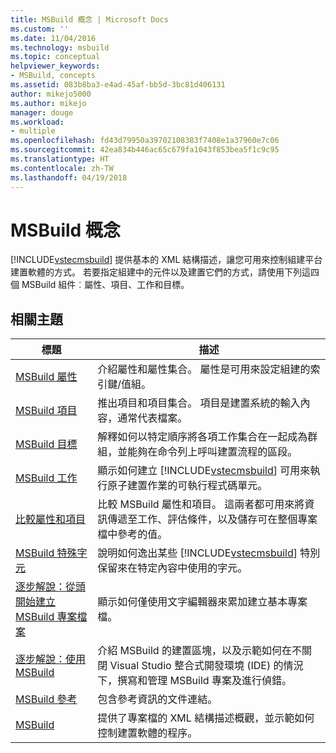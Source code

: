 ```yaml
---
title: MSBuild 概念 | Microsoft Docs
ms.custom: ''
ms.date: 11/04/2016
ms.technology: msbuild
ms.topic: conceptual
helpviewer_keywords:
- MSBuild, concepts
ms.assetid: 083b8ba3-e4ad-45af-bb5d-3bc81d406131
author: mikejo5000
ms.author: mikejo
manager: douge
ms.workload:
- multiple
ms.openlocfilehash: fd43d79950a39702108383f7408e1a37960e7c06
ms.sourcegitcommit: 42ea834b446ac65c679fa1043f853bea5f1c9c95
ms.translationtype: HT
ms.contentlocale: zh-TW
ms.lasthandoff: 04/19/2018
---
```

# <a name="msbuild-concepts"></a>MSBuild 概念
[!INCLUDE[vstecmsbuild](../extensibility/internals/includes/vstecmsbuild_md.md)] 提供基本的 XML 結構描述，讓您可用來控制組建平台建置軟體的方式。 若要指定組建中的元件以及建置它們的方式，請使用下列這四個 MSBuild 組件︰屬性、項目、工作和目標。  
  
## <a name="related-topics"></a>相關主題  
  
|標題|描述|  
|-----------|-----------------|  
|[MSBuild 屬性](../msbuild/msbuild-properties.md)|介紹屬性和屬性集合。 屬性是可用來設定組建的索引鍵/值組。|  
|[MSBuild 項目](../msbuild/msbuild-items.md)|推出項目和項目集合。 項目是建置系統的輸入內容，通常代表檔案。|  
|[MSBuild 目標](../msbuild/msbuild-targets.md)|解釋如何以特定順序將各項工作集合在一起成為群組，並能夠在命令列上呼叫建置流程的區段。|  
|[MSBuild 工作](../msbuild/msbuild-tasks.md)|顯示如何建立 [!INCLUDE[vstecmsbuild](../extensibility/internals/includes/vstecmsbuild_md.md)] 可用來執行原子建置作業的可執行程式碼單元。|  
|[比較屬性和項目](../msbuild/comparing-properties-and-items.md)|比較 MSBuild 屬性和項目。 這兩者都可用來將資訊傳遞至工作、評估條件，以及儲存可在整個專案檔中參考的值。|  
|[MSBuild 特殊字元](../msbuild/msbuild-special-characters.md)|說明如何逸出某些 [!INCLUDE[vstecmsbuild](../extensibility/internals/includes/vstecmsbuild_md.md)] 特別保留來在特定內容中使用的字元。|  
|[逐步解說：從頭開始建立 MSBuild 專案檔案](../msbuild/walkthrough-creating-an-msbuild-project-file-from-scratch.md)|顯示如何僅使用文字編輯器來累加建立基本專案檔。|  
|[逐步解說：使用 MSBuild](../msbuild/walkthrough-using-msbuild.md)|介紹 MSBuild 的建置區塊，以及示範如何在不關閉 Visual Studio 整合式開發環境 (IDE) 的情況下，撰寫和管理 MSBuild 專案及進行偵錯。|  
|[MSBuild 參考](../msbuild/msbuild-reference.md)|包含參考資訊的文件連結。|  
|[ MSBuild](../msbuild/msbuild.md)|提供了專案檔的 XML 結構描述概觀，並示範如何控制建置軟體的程序。|
